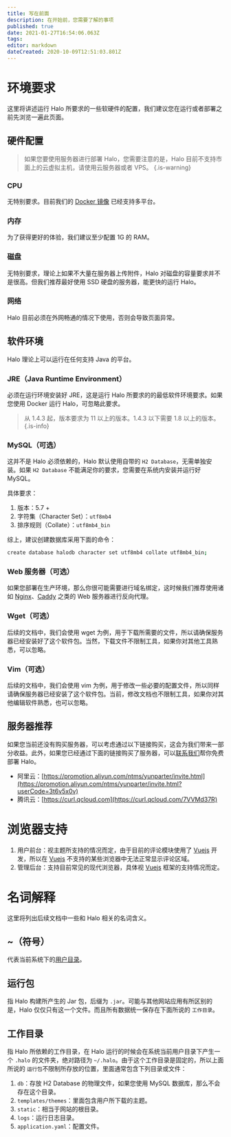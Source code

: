 ```yaml
---
title: 写在前面
description: 在开始前，您需要了解的事项
published: true
date: 2021-01-27T16:54:06.063Z
tags: 
editor: markdown
dateCreated: 2020-10-09T12:51:03.801Z
---
```


# 环境要求

这里将讲述运行 Halo 所要求的一些软硬件的配置，我们建议您在运行或者部署之前先浏览一遍此页面。

## 硬件配置

> 如果您要使用服务器进行部署 Halo，您需要注意的是，Halo 目前不支持市面上的云虚拟主机，请使用云服务器或者 VPS。
{.is-warning}

### CPU

无特别要求。目前我们的 [Docker 镜像](https://hub.docker.com/r/halohub/halo) 已经支持多平台。

### 内存

为了获得更好的体验，我们建议至少配置 1G 的 RAM。

### 磁盘

无特别要求，理论上如果不大量在服务器上传附件，Halo 对磁盘的容量要求并不是很高。但我们推荐最好使用 SSD 硬盘的服务器，能更快的运行 Halo。

### 网络

Halo 目前必须在外网畅通的情况下使用，否则会导致页面异常。

## 软件环境

Halo 理论上可以运行在任何支持 Java 的平台。

### JRE（Java Runtime Environment）

必须在运行环境安装好 JRE，这是运行 Halo 所要求的的最低软件环境要求。如果您使用 Docker 运行 Halo，可忽略此要求。

> 从 1.4.3 起，版本要求为 11 以上的版本。1.4.3 以下需要 1.8 以上的版本。
{.is-info}

### MySQL（可选）

这并不是 Halo 必须依赖的，Halo 默认使用自带的 `H2 Database`，无需单独安装。如果 `H2 Database` 不能满足你的要求，您需要在系统内安装并运行好 MySQL。

具体要求：

1. 版本：5.7 +
2. 字符集（Character Set）：`utf8mb4`
3. 排序规则（Collate）：`utf8mb4_bin`

综上，建议创建数据库采用下面的命令：

```bash
create database halodb character set utf8mb4 collate utf8mb4_bin;
```

### Web 服务器（可选）

如果您部署在生产环境，那么你很可能需要进行域名绑定，这时候我们推荐使用诸如 [Nginx](http://nginx.org/)、[Caddy](https://caddyserver.com/) 之类的 Web 服务器进行反向代理。

### Wget（可选）

后续的文档中，我们会使用 wget 为例，用于下载所需要的文件，所以请确保服务器已经安装好了这个软件包。当然，下载文件不限制工具，如果你对其他工具熟悉，可以忽略。

### Vim（可选）

后续的文档中，我们会使用 vim 为例，用于修改一些必要的配置文件，所以同样请确保服务器已经安装了这个软件包。当前，修改文档也不限制工具，如果你对其他编辑软件熟悉，也可以忽略。

## 服务器推荐

如果您当前还没有购买服务器，可以考虑通过以下链接购买，这会为我们带来一部分收益。此外，如果您已经通过下面的链接购买了服务器，可以[联系我们](mailto:hi@halo.run)帮你免费部署 Halo。

- 阿里云：[https://promotion.aliyun.com/ntms/yunparter/invite.html](https://promotion.aliyun.com/ntms/yunparter/invite.html?userCode=3t6v5x0v)
- 腾讯云：[https://curl.qcloud.com](https://curl.qcloud.com/7VVMd37R)

# 浏览器支持

1. 用户前台：视主题所支持的情况而定，由于目前的评论模块使用了 [Vuejs](https://cn.vuejs.org/v2/guide/installation.html#%E5%85%BC%E5%AE%B9%E6%80%A7) 开发，所以在 [Vuejs](https://cn.vuejs.org/v2/guide/installation.html#%E5%85%BC%E5%AE%B9%E6%80%A7) 不支持的某些浏览器中无法正常显示评论区域。
2. 管理后台：支持目前常见的现代浏览器，具体视 [Vuejs](https://cn.vuejs.org/v2/guide/installation.html#%E5%85%BC%E5%AE%B9%E6%80%A7) 框架的支持情况而定。

# 名词解释

这里将列出后续文档中一些和 Halo 相关的名词含义。

## ~（符号）

代表当前系统下的[用户目录](https://zh.wikipedia.org/wiki/%E5%AE%B6%E7%9B%AE%E5%BD%95)。

## 运行包
指 Halo 构建所产生的 Jar 包，后缀为 `.jar`。可能与其他网站应用有所区别的是，Halo 仅仅只有这一个文件。而且所有数据统一保存在下面所说的 `工作目录`。

## 工作目录
指 Halo 所依赖的工作目录，在 Halo 运行的时候会在系统当前用户目录下产生一个 `.halo` 的文件夹，绝对路径为 `~/.halo`。由于这个工作目录是固定的，所以上面所说的 `运行包`不限制所存放的位置，里面通常包含下列目录或文件：

1. `db`：存放 H2 Database 的物理文件，如果您使用 MySQL 数据库，那么不会存在这个目录。
2. `templates/themes`：里面包含用户所下载的主题。
3. `static`：相当于网站的根目录。
4. `logs`：运行日志目录。
5. `application.yaml`：配置文件。
